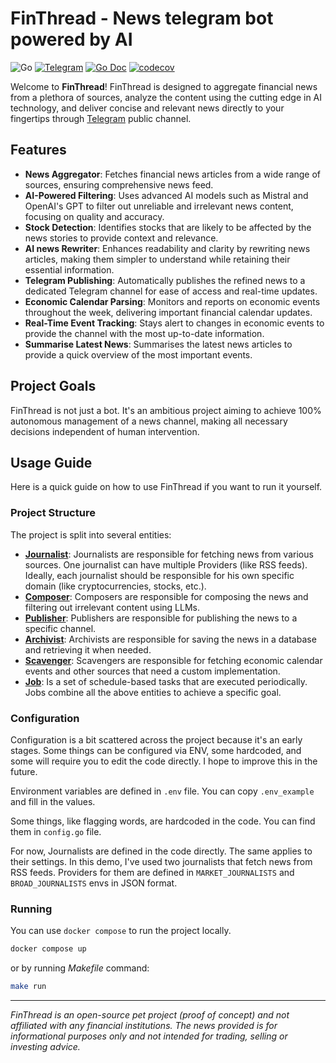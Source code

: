 # FinThread - News telegram bot powered by AI

![Go](https://img.shields.io/badge/Go-%2300ADD8.svg?logo=go&logoColor=white)
[![Telegram](https://img.shields.io/badge/Telegram-2CA5E0?logo=telegram&logoColor=white)](https://t.me/finthread)
[![Go Doc](https://godoc.org/github.com/?status.svg)](https://samgozman.github.io/fin-thread/github.com/samgozman/fin-thread/)
[![codecov](https://codecov.io/gh/samgozman/fin-thread/graph/badge.svg?token=G8YV1UZC03)](https://codecov.io/gh/samgozman/fin-thread)

Welcome to **FinThread**! FinThread is designed to aggregate financial news from a plethora of sources,
analyze the content using the cutting edge in AI technology, and deliver concise and relevant news
directly to your fingertips through [Telegram](https://t.me/finthread) public channel.

## Features

- **News Aggregator**: Fetches financial news articles from a wide range of sources, ensuring comprehensive news feed.
- **AI-Powered Filtering**: Uses advanced AI models such as Mistral and OpenAI's GPT to filter out unreliable and
  irrelevant news content, focusing on quality and accuracy.
- **Stock Detection**: Identifies stocks that are likely to be affected by the news stories to provide context and
  relevance.
- **AI news Rewriter**: Enhances readability and clarity by rewriting news articles, making them simpler to understand
  while retaining their essential information.
- **Telegram Publishing**: Automatically publishes the refined news to a dedicated Telegram channel for ease of access
  and real-time updates.
- **Economic Calendar Parsing**: Monitors and reports on economic events throughout the week, delivering important
  financial calendar updates.
- **Real-Time Event Tracking**: Stays alert to changes in economic events to provide the channel with the most
  up-to-date information.
- **Summarise Latest News**: Summarises the latest news articles to provide a quick overview of the most important
  events.

## Project Goals

FinThread is not just a bot.
It's an ambitious project aiming to achieve 100% autonomous management of a news channel,
making all necessary decisions independent of human intervention.

## Usage Guide

Here is a quick guide on how to use FinThread if you want to run it yourself.

### Project Structure

The project is split into several entities:

- **[Journalist](https://samgozman.github.io/fin-thread/github.com/samgozman/fin-thread/journalist/)**: Journalists are
  responsible for fetching news from various sources.
  One journalist can have multiple Providers (like RSS feeds).
  Ideally, each journalist should be responsible for his own specific domain (like cryptocurrencies, stocks, etc.).
- **[Composer](https://samgozman.github.io/fin-thread/github.com/samgozman/fin-thread/composer/)**: Composers are
  responsible for composing the news and filtering out irrelevant content using LLMs.
- **[Publisher](https://samgozman.github.io/fin-thread/github.com/samgozman/fin-thread/publisher/)**: Publishers are
  responsible for publishing the news to a specific channel.
- **[Archivist](https://samgozman.github.io/fin-thread/github.com/samgozman/fin-thread/archivist/)**: Archivists are
  responsible for saving the news in a database and retrieving it when needed.
- **[Scavenger](https://samgozman.github.io/fin-thread/github.com/samgozman/fin-thread/scavenger/)**: Scavengers are
  responsible for fetching economic calendar events and other sources that need a custom
  implementation.
- **[Job](https://samgozman.github.io/fin-thread/github.com/samgozman/fin-thread/jobs/)**: Is a set of schedule-based
  tasks that are executed periodically.
  Jobs combine all the above entities to achieve a specific goal.

### Configuration

Configuration is a bit scattered across the project because it's an early stages.
Some things can be configured via ENV, some hardcoded, and some will require you to edit the code directly.
I hope to improve this in the future.

Environment variables are defined in `.env` file. You can copy `.env_example` and fill in the values.

Some things, like flagging words, are hardcoded in the code. You can find them in `config.go` file.

For now, Journalists are defined in the code directly.
The same applies to their settings.
In this demo, I've used two journalists that fetch news from RSS feeds.
Providers for them are defined in `MARKET_JOURNALISTS` and `BROAD_JOURNALISTS` envs in JSON format.

### Running

You can use `docker compose` to run the project locally.

```bash
docker compose up
```

or by running _Makefile_ command:

```bash
make run
```

---

_FinThread is an open-source pet project (proof of concept) and not affiliated with any financial institutions.
The news provided is for informational purposes only and not intended for trading, selling or investing advice._
